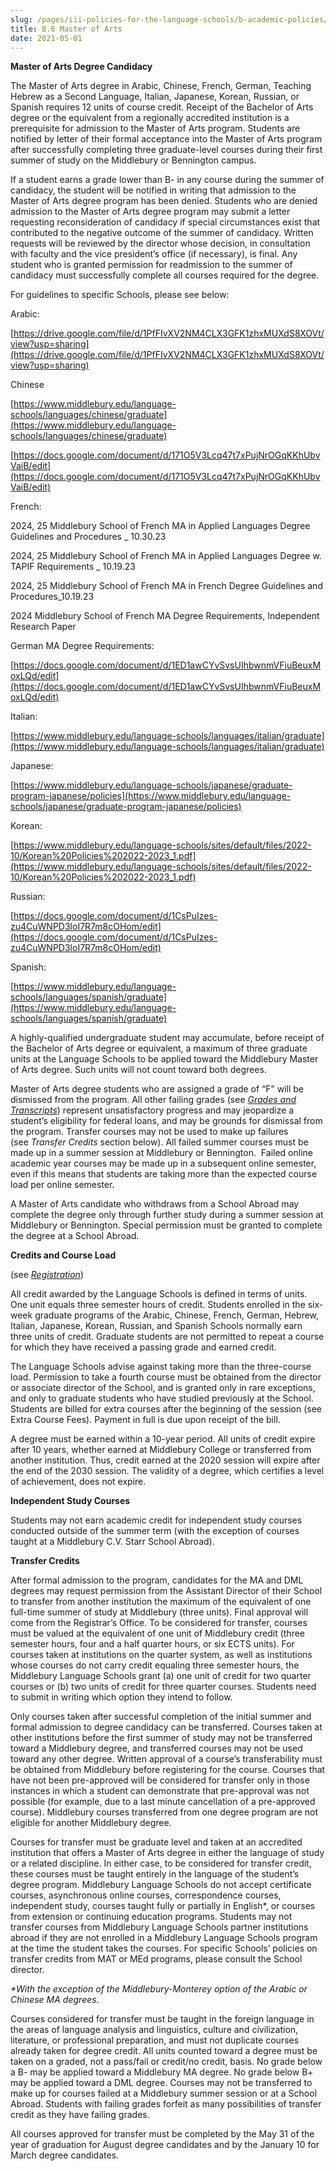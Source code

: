 ```yaml
---
slug: /pages/iii-policies-for-the-language-schools/b-academic-policies/b-6-master-of-arts
title: B.6 Master of Arts
date: 2021-05-01
---
```

**Master of Arts Degree Candidacy**

The Master of Arts degree in Arabic, Chinese, French, German, Teaching Hebrew as a Second Language, Italian, Japanese, Korean, Russian, or Spanish requires 12 units of course credit. Receipt of the Bachelor of Arts degree or the equivalent from a regionally accredited institution is a prerequisite for admission to the Master of Arts program. Students are notified by letter of their formal acceptance into the Master of Arts program after successfully completing three graduate-level courses during their first summer of study on the Middlebury or Bennington campus.

If a student earns a grade lower than B- in any course during the summer of candidacy, the student will be notified in writing that admission to the Master of Arts degree program has been denied. Students who are denied admission to the Master of Arts degree program may submit a letter requesting reconsideration of candidacy if special circumstances exist that contributed to the negative outcome of the summer of candidacy. Written requests will be reviewed by the director whose decision, in consultation with faculty and the vice president’s office (if necessary), is final. Any student who is granted permission for readmission to the summer of candidacy must successfully complete all courses required for the degree.

For guidelines to specific Schools, please see below: 

Arabic: 

[https://drive.google.com/file/d/1PfFIvXV2NM4CLX3GFK1zhxMUXdS8XOVt/view?usp=sharing](https://drive.google.com/file/d/1PfFIvXV2NM4CLX3GFK1zhxMUXdS8XOVt/view?usp=sharing)

Chinese

[https://www.middlebury.edu/language-schools/languages/chinese/graduate](https://www.middlebury.edu/language-schools/languages/chinese/graduate)

[https://docs.google.com/document/d/171O5V3Lcq47t7xPujNrOGqKKhUbvVaiB/edit](https://docs.google.com/document/d/171O5V3Lcq47t7xPujNrOGqKKhUbvVaiB/edit)

French:

2024, 25 Middlebury School of French MA in Applied Languages Degree Guidelines and Procedures \_ 10.30.23

2024, 25 Middlebury School of French MA in Applied Languages Degree w. TAPIF Requirements \_ 10.19.23

2024, 25 Middlebury School of French MA in French Degree Guidelines and Procedures\_10.19.23

2024 Middlebury School of French MA Degree Requirements, Independent Research Paper

German MA Degree Requirements: 

[https://docs.google.com/document/d/1ED1awCYvSvsUIhbwnmVFiuBeuxMoxLQd/edit](https://docs.google.com/document/d/1ED1awCYvSvsUIhbwnmVFiuBeuxMoxLQd/edit)

Italian:

[https://www.middlebury.edu/language-schools/languages/italian/graduate](https://www.middlebury.edu/language-schools/languages/italian/graduate)

Japanese:

[https://www.middlebury.edu/language-schools/japanese/graduate-program-japanese/policies](https://www.middlebury.edu/language-schools/japanese/graduate-program-japanese/policies)

Korean:

[https://www.middlebury.edu/language-schools/sites/default/files/2022-10/Korean%20Policies%202022-2023_1.pdf](https://www.middlebury.edu/language-schools/sites/default/files/2022-10/Korean%20Policies%202022-2023_1.pdf)

Russian:

[https://docs.google.com/document/d/1CsPuIzes-zu4CuWNPD3loI7R7m8cOHom/edit](https://docs.google.com/document/d/1CsPuIzes-zu4CuWNPD3loI7R7m8cOHom/edit)

Spanish:

[https://www.middlebury.edu/language-schools/languages/spanish/graduate](https://www.middlebury.edu/language-schools/languages/spanish/graduate)

A highly-qualified undergraduate student may accumulate, before receipt of the Bachelor of Arts degree or equivalent, a maximum of three graduate units at the Language Schools to be applied toward the Middlebury Master of Arts degree. Such units will not count toward both degrees.

Master of Arts degree students who are assigned a grade of “F” will be dismissed from the program. All other failing grades (see [_Grades and Transcripts_](/pages/iii-policies-for-the-language-schools/b-academic-policies/b-8-student-records)) represent unsatisfactory progress and may jeopardize a student’s eligibility for federal loans, and may be grounds for dismissal from the program. Transfer courses may not be used to make up failures (see _Transfer Credits_ section below). All failed summer courses must be made up in a summer session at Middlebury or Bennington.  Failed online academic year courses may be made up in a subsequent online semester, even if this means that students are taking more than the expected course load per online semester.

A Master of Arts candidate who withdraws from a School Abroad may complete the degree only through further study during a summer session at Middlebury or Bennington. Special permission must be granted to complete the degree at a School Abroad.

**Credits and Course Load**

(see [_Registration_](/pages/iii-policies-for-the-language-schools/b-academic-policies/b-4-registration))

All credit awarded by the Language Schools is defined in terms of units. One unit equals three semester hours of credit. Students enrolled in the six-week graduate programs of the Arabic, Chinese, French, German, Hebrew, Italian, Japanese, Korean, Russian, and Spanish Schools normally earn three units of credit. Graduate students are not permitted to repeat a course for which they have received a passing grade and earned credit.

The Language Schools advise against taking more than the three-course load. Permission to take a fourth course must be obtained from the director or associate director of the School, and is granted only in rare exceptions, and only to graduate students who have studied previously at the School. Students are billed for extra courses after the beginning of the session (see Extra Course Fees). Payment in full is due upon receipt of the bill.

A degree must be earned within a 10-year period. All units of credit expire after 10 years, whether earned at Middlebury College or transferred from another institution. Thus, credit earned at the 2020 session will expire after the end of the 2030 session. The validity of a degree, which certifies a level of achievement, does not expire.

**Independent Study Courses**

Students may not earn academic credit for independent study courses conducted outside of the summer term (with the exception of courses taught at a Middlebury C.V. Starr School Abroad).

**Transfer Credits**

After formal admission to the program, candidates for the MA and DML degrees may request permission from the Assistant Director of their School to transfer from another institution the maximum of the equivalent of one full-time summer of study at Middlebury (three units). Final approval will come from the Registrar’s Office. To be considered for transfer, courses must be valued at the equivalent of one unit of Middlebury credit (three semester hours, four and a half quarter hours, or six ECTS units). For courses taken at institutions on the quarter system, as well as institutions whose courses do not carry credit equaling three semester hours, the Middlebury Language Schools grant (a) one unit of credit for two quarter courses or (b) two units of credit for three quarter courses. Students need to submit in writing which option they intend to follow.

Only courses taken after successful completion of the initial summer and formal admission to degree candidacy can be transferred. Courses taken at other institutions before the first summer of study may not be transferred toward a Middlebury degree, and transferred courses may not be used toward any other degree. Written approval of a course’s transferability must be obtained from Middlebury before registering for the course. Courses that have not been pre-approved will be considered for transfer only in those instances in which a student can demonstrate that pre-approval was not possible (for example, due to a last minute cancellation of a pre-approved course). Middlebury courses transferred from one degree program are not eligible for another Middlebury degree.

Courses for transfer must be graduate level and taken at an accredited institution that offers a Master of Arts degree in either the language of study or a related discipline. In either case, to be considered for transfer credit, these courses must be taught entirely in the language of the student’s degree program. Middlebury Language Schools do not accept certificate courses, asynchronous online courses, correspondence courses, independent study, courses taught fully or partially in English\*, or courses from extension or continuing education programs. Students may not transfer courses from Middlebury Language Schools partner institutions abroad if they are not enrolled in a Middlebury Language Schools program at the time the student takes the courses. For specific Schools’ policies on transfer credits from MAT or MEd programs, please consult the School director.

_\*With the exception of the Middlebury-Monterey option of the Arabic or Chinese MA degrees._

Courses considered for transfer must be taught in the foreign language in the areas of language analysis and linguistics, culture and civilization, literature, or professional preparation, and must not duplicate courses already taken for degree credit. All units counted toward a degree must be taken on a graded, not a pass/fail or credit/no credit, basis. No grade below a B- may be applied toward a Middlebury MA degree. No grade below B+ may be applied toward a DML degree. Courses may not be transferred to make up for courses failed at a Middlebury summer session or at a School Abroad. Students with failing grades forfeit as many possibilities of transfer credit as they have failing grades.

All courses approved for transfer must be completed by the May 31 of the year of graduation for August degree candidates and by the January 10 for March degree candidates.
